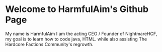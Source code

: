 # Welcome to HarmfulAim's Github Page

My name is HarmfulAim I am the acting CEO / Founder of NightmareHCF, my goal is to learn how to code java, HTML. while also assisting The Hardcore Factions Community's regrowth.
